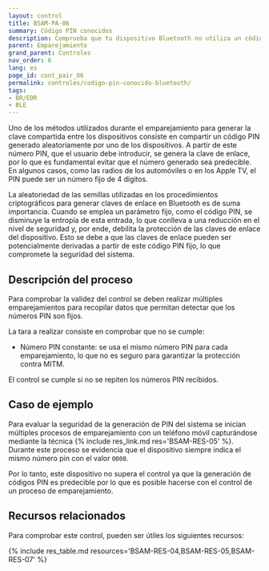 ```yaml
---
layout: control
title: BSAM-PA-06
summary: Código PIN conocidos
description: Comprueba que tu dispositivo Bluetooth no utiliza un código PIN fijo. Es importante para evitar que un atacante pueda descifrar el código PIN y tomar el control del proceso de emparejamiento
parent: Emparejamiento
grand_parent: Controles
nav_order: 6
lang: es
page_id: cont_pair_06
permalink: controles/codigo-pin-conocido-bluetooth/
tags:
- BR/EDR
- BLE
---
```


Uno de los métodos utilizados durante el emparejamiento para generar la clave compartida entre los dispositivos consiste en compartir un código PIN generado aleatoriamente por uno de los dispositivos. A partir de este número PIN, que el usuario debe introducir, se genera la clave de enlace, por lo que es fundamental evitar que el número generado sea predecible. En algunos casos, como las radios de los automóviles o en los Apple TV, el PIN puede ser un número fijo de 4 dígitos.

La aleatoriedad de las semillas utilizadas en los procedimientos criptográficos para generar claves de enlace en Bluetooth es de suma importancia. Cuando se emplea un parámetro fijo, como el código PIN, se disminuye la entropía de esta entrada, lo que conlleva a una reducción en el nivel de seguridad y, por ende, debilita la protección de las claves de enlace del dispositivo. Esto se debe a que las claves de enlace pueden ser potencialmente derivadas a partir de este código PIN fijo, lo que compromete la seguridad del sistema.


## Descripción del proceso

Para comprobar la validez del control se deben realizar múltiples emparejamientos para recopilar datos que permitan detectar que los números PIN son fijos.

La tara a realizar consiste en comprobar que no se cumple:

* Número PIN constante: se usa el mismo número PIN para cada emparejamiento, lo que no es seguro para garantizar la protección contra MITM.

El control se cumple si no se repiten los números PIN recibidos.

## Caso de ejemplo

Para evaluar la seguridad de la generación de PIN del sistema se inician múltiples procesos de emparejamiento con un teléfono móvil capturándose mediante la técnica {% include res_link.md res='BSAM-RES-05' %}. Durante este proceso se evidencia que el dispositivo siempre indica el mismo número pin con el valor `0000`.

Por lo tanto, este dispositivo no supera el control ya que la generación de códigos PIN es predecible por lo que es posible hacerse con el control de un proceso de emparejamiento. 

## Recursos relacionados

Para comprobar este control, pueden ser útiles los siguientes recursos:

{% include res_table.md resources='BSAM-RES-04,BSAM-RES-05,BSAM-RES-07' %}